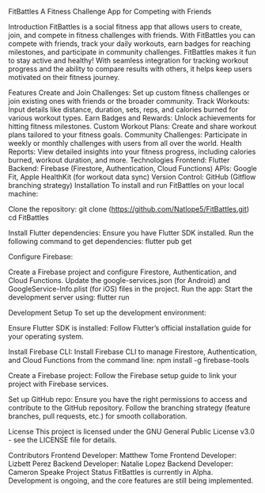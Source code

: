 FitBattles
A Fitness Challenge App for Competing with Friends

Introduction
FitBattles is a social fitness app that allows users to create, join, and compete in fitness challenges with friends. With FitBattles you can compete with friends, track your daily workouts, earn badges for reaching milestones, and participate in community challenges. FitBattles makes it fun to stay active and healthy! With seamless integration for tracking workout progress and the ability to compare results with others, it helps keep users motivated on their fitness journey.

Features
Create and Join Challenges: Set up custom fitness challenges or join existing ones with friends or the broader community.
Track Workouts: Input details like distance, duration, sets, reps, and calories burned for various workout types.
Earn Badges and Rewards: Unlock achievements for hitting fitness milestones.
Custom Workout Plans: Create and share workout plans tailored to your fitness goals.
Community Challenges: Participate in weekly or monthly challenges with users from all over the world.
Health Reports: View detailed insights into your fitness progress, including calories burned, workout duration, and more.
Technologies
Frontend: Flutter
Backend: Firebase (Firestore, Authentication, Cloud Functions)
APIs: Google Fit, Apple HealthKit (for workout data sync)
Version Control: GitHub (Gitflow branching strategy)
Installation
To install and run FitBattles on your local machine:

Clone the repository:
git clone (https://github.com/Natlope5/FitBattles.git)
cd FitBattles

Install Flutter dependencies:
Ensure you have Flutter SDK installed. Run the following command to get dependencies:
flutter pub get

Configure Firebase:

Create a Firebase project and configure Firestore, Authentication, and Cloud Functions.
Update the google-services.json (for Android) and GoogleService-Info.plist (for iOS) files in the project.
Run the app:
Start the development server using:
flutter run

Development Setup
To set up the development environment:

Ensure Flutter SDK is installed:
Follow Flutter’s official installation guide for your operating system.

Install Firebase CLI:
Install Firebase CLI to manage Firestore, Authentication, and Cloud Functions from the command line:
npm install -g firebase-tools

Create a Firebase project:
Follow the Firebase setup guide to link your project with Firebase services.

Set up GitHub repo:
Ensure you have the right permissions to access and contribute to the GitHub repository. Follow the branching strategy (feature branches, pull requests, etc.) for smooth collaboration.

License
This project is licensed under the GNU General Public License v3.0 - see the LICENSE file for details.

Contributors
Frontend Developer: Matthew Tome
Frontend Developer: Lizbett Perez
Backend Developer: Natalie Lopez
Backend Developer: Cameron Speake
Project Status
FitBattles is currently in Alpha. Development is ongoing, and the core features are still being implemented.
